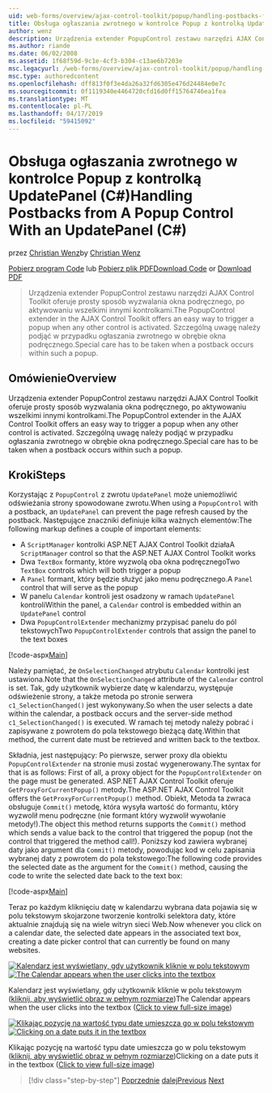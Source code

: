 ```yaml
---
uid: web-forms/overview/ajax-control-toolkit/popup/handling-postbacks-from-a-popup-control-with-an-updatepanel-cs
title: Obsługa ogłaszania zwrotnego w kontrolce Popup z kontrolką UpdatePanel (C#) | Dokumentacja firmy Microsoft
author: wenz
description: Urządzenia extender PopupControl zestawu narzędzi AJAX Control Toolkit oferuje prosty sposób wyzwalania okna podręcznego, po aktywowaniu wszelkimi innymi kontrolkami. Szczególną uwagę należy zwrócić...
ms.author: riande
ms.date: 06/02/2008
ms.assetid: 1f68f59d-9c1e-4cf3-b304-c13ae6b7203e
msc.legacyurl: /web-forms/overview/ajax-control-toolkit/popup/handling-postbacks-from-a-popup-control-with-an-updatepanel-cs
msc.type: authoredcontent
ms.openlocfilehash: dff813f0f3e4da26a32fd6305e476d24484e0e7c
ms.sourcegitcommit: 0f1119340e4464720cfd16d0ff15764746ea1fea
ms.translationtype: MT
ms.contentlocale: pl-PL
ms.lasthandoff: 04/17/2019
ms.locfileid: "59415092"
---
```

# <a name="handling-postbacks-from-a-popup-control-with-an-updatepanel-c"></a><span data-ttu-id="431ba-104">Obsługa ogłaszania zwrotnego w kontrolce Popup z kontrolką UpdatePanel (C#)</span><span class="sxs-lookup"><span data-stu-id="431ba-104">Handling Postbacks from A Popup Control With an UpdatePanel (C#)</span></span>

<span data-ttu-id="431ba-105">przez [Christian Wenz](https://github.com/wenz)</span><span class="sxs-lookup"><span data-stu-id="431ba-105">by [Christian Wenz](https://github.com/wenz)</span></span>

<span data-ttu-id="431ba-106">[Pobierz program Code](http://download.microsoft.com/download/9/3/f/93f8daea-bebd-4821-833b-95205389c7d0/PopupControl2.cs.zip) lub [Pobierz plik PDF](http://download.microsoft.com/download/2/d/c/2dc10e34-6983-41d4-9c08-f78f5387d32b/popupcontrol2CS.pdf)</span><span class="sxs-lookup"><span data-stu-id="431ba-106">[Download Code](http://download.microsoft.com/download/9/3/f/93f8daea-bebd-4821-833b-95205389c7d0/PopupControl2.cs.zip) or [Download PDF](http://download.microsoft.com/download/2/d/c/2dc10e34-6983-41d4-9c08-f78f5387d32b/popupcontrol2CS.pdf)</span></span>

> <span data-ttu-id="431ba-107">Urządzenia extender PopupControl zestawu narzędzi AJAX Control Toolkit oferuje prosty sposób wyzwalania okna podręcznego, po aktywowaniu wszelkimi innymi kontrolkami.</span><span class="sxs-lookup"><span data-stu-id="431ba-107">The PopupControl extender in the AJAX Control Toolkit offers an easy way to trigger a popup when any other control is activated.</span></span> <span data-ttu-id="431ba-108">Szczególną uwagę należy podjąć w przypadku ogłaszania zwrotnego w obrębie okna podręcznego.</span><span class="sxs-lookup"><span data-stu-id="431ba-108">Special care has to be taken when a postback occurs within such a popup.</span></span>


## <a name="overview"></a><span data-ttu-id="431ba-109">Omówienie</span><span class="sxs-lookup"><span data-stu-id="431ba-109">Overview</span></span>

<span data-ttu-id="431ba-110">Urządzenia extender PopupControl zestawu narzędzi AJAX Control Toolkit oferuje prosty sposób wyzwalania okna podręcznego, po aktywowaniu wszelkimi innymi kontrolkami.</span><span class="sxs-lookup"><span data-stu-id="431ba-110">The PopupControl extender in the AJAX Control Toolkit offers an easy way to trigger a popup when any other control is activated.</span></span> <span data-ttu-id="431ba-111">Szczególną uwagę należy podjąć w przypadku ogłaszania zwrotnego w obrębie okna podręcznego.</span><span class="sxs-lookup"><span data-stu-id="431ba-111">Special care has to be taken when a postback occurs within such a popup.</span></span>

## <a name="steps"></a><span data-ttu-id="431ba-112">Kroki</span><span class="sxs-lookup"><span data-stu-id="431ba-112">Steps</span></span>

<span data-ttu-id="431ba-113">Korzystając z `PopupControl` z zwrotu `UpdatePanel` może uniemożliwić odświeżania strony spowodowane zwrotu.</span><span class="sxs-lookup"><span data-stu-id="431ba-113">When using a `PopupControl` with a postback, an `UpdatePanel` can prevent the page refresh caused by the postback.</span></span> <span data-ttu-id="431ba-114">Następujące znaczniki definiuje kilka ważnych elementów:</span><span class="sxs-lookup"><span data-stu-id="431ba-114">The following markup defines a couple of important elements:</span></span>

- <span data-ttu-id="431ba-115">A `ScriptManager` kontrolki ASP.NET AJAX Control Toolkit działa</span><span class="sxs-lookup"><span data-stu-id="431ba-115">A `ScriptManager` control so that the ASP.NET AJAX Control Toolkit works</span></span>
- <span data-ttu-id="431ba-116">Dwa `TextBox` formanty, które wyzwolą oba okna podręcznego</span><span class="sxs-lookup"><span data-stu-id="431ba-116">Two `TextBox` controls which will both trigger a popup</span></span>
- <span data-ttu-id="431ba-117">A `Panel` formant, który będzie służyć jako menu podręcznego.</span><span class="sxs-lookup"><span data-stu-id="431ba-117">A `Panel` control that will serve as the popup</span></span>
- <span data-ttu-id="431ba-118">W panelu `Calendar` kontroli jest osadzony w ramach `UpdatePanel` kontroli</span><span class="sxs-lookup"><span data-stu-id="431ba-118">Within the panel, a `Calendar` control is embedded within an `UpdatePanel` control</span></span>
- <span data-ttu-id="431ba-119">Dwa `PopupControlExtender` mechanizmy przypisać panelu do pól tekstowych</span><span class="sxs-lookup"><span data-stu-id="431ba-119">Two `PopupControlExtender` controls that assign the panel to the text boxes</span></span>

[!code-aspx[Main](handling-postbacks-from-a-popup-control-with-an-updatepanel-cs/samples/sample1.aspx)]

<span data-ttu-id="431ba-120">Należy pamiętać, że `OnSelectionChanged` atrybutu `Calendar` kontrolki jest ustawiona.</span><span class="sxs-lookup"><span data-stu-id="431ba-120">Note that the `OnSelectionChanged` attribute of the `Calendar` control is set.</span></span> <span data-ttu-id="431ba-121">Tak, gdy użytkownik wybierze datę w kalendarzu, występuje odświeżenie strony, a także metoda po stronie serwera `c1_SelectionChanged()` jest wykonywany.</span><span class="sxs-lookup"><span data-stu-id="431ba-121">So when the user selects a date within the calendar, a postback occurs and the server-side method `c1_SelectionChanged()` is executed.</span></span> <span data-ttu-id="431ba-122">W ramach tej metody należy pobrać i zapisywane z powrotem do pola tekstowego bieżącą datę.</span><span class="sxs-lookup"><span data-stu-id="431ba-122">Within that method, the current date must be retrieved and written back to the textbox.</span></span>

<span data-ttu-id="431ba-123">Składnia, jest następujący: Po pierwsze, serwer proxy dla obiektu `PopupControlExtender` na stronie musi zostać wygenerowany.</span><span class="sxs-lookup"><span data-stu-id="431ba-123">The syntax for that is as follows: First of all, a proxy object for the `PopupControlExtender` on the page must be generated.</span></span> <span data-ttu-id="431ba-124">ASP.NET AJAX Control Toolkit oferuje `GetProxyForCurrentPopup()` metody.</span><span class="sxs-lookup"><span data-stu-id="431ba-124">The ASP.NET AJAX Control Toolkit offers the `GetProxyForCurrentPopup()` method.</span></span> <span data-ttu-id="431ba-125">Obiekt, Metoda ta zwraca obsługuje `Commit()` metodę, która wysyła wartość do formantu, który wyzwolił menu podręczne (nie formant który wyzwolił wywołanie metody!).</span><span class="sxs-lookup"><span data-stu-id="431ba-125">The object this method returns supports the `Commit()` method which sends a value back to the control that triggered the popup (not the control that triggered the method call!).</span></span> <span data-ttu-id="431ba-126">Poniższy kod zawiera wybranej daty jako argument dla `Commit()` metody, powodując kod w celu zapisania wybranej daty z powrotem do pola tekstowego:</span><span class="sxs-lookup"><span data-stu-id="431ba-126">The following code provides the selected date as the argument for the `Commit()` method, causing the code to write the selected date back to the text box:</span></span>

[!code-aspx[Main](handling-postbacks-from-a-popup-control-with-an-updatepanel-cs/samples/sample2.aspx)]

<span data-ttu-id="431ba-127">Teraz po każdym kliknięciu datę w kalendarzu wybrana data pojawia się w polu tekstowym skojarzone tworzenie kontrolki selektora daty, które aktualnie znajdują się na wiele witryn sieci Web.</span><span class="sxs-lookup"><span data-stu-id="431ba-127">Now whenever you click on a calendar date, the selected date appears in the associated text box, creating a date picker control that can currently be found on many websites.</span></span>


<span data-ttu-id="431ba-128">[![Kalendarz jest wyświetlany, gdy użytkownik kliknie w polu tekstowym](handling-postbacks-from-a-popup-control-with-an-updatepanel-cs/_static/image2.png)](handling-postbacks-from-a-popup-control-with-an-updatepanel-cs/_static/image1.png)</span><span class="sxs-lookup"><span data-stu-id="431ba-128">[![The Calendar appears when the user clicks into the textbox](handling-postbacks-from-a-popup-control-with-an-updatepanel-cs/_static/image2.png)](handling-postbacks-from-a-popup-control-with-an-updatepanel-cs/_static/image1.png)</span></span>

<span data-ttu-id="431ba-129">Kalendarz jest wyświetlany, gdy użytkownik kliknie w polu tekstowym ([kliknij, aby wyświetlić obraz w pełnym rozmiarze](handling-postbacks-from-a-popup-control-with-an-updatepanel-cs/_static/image3.png))</span><span class="sxs-lookup"><span data-stu-id="431ba-129">The Calendar appears when the user clicks into the textbox ([Click to view full-size image](handling-postbacks-from-a-popup-control-with-an-updatepanel-cs/_static/image3.png))</span></span>


<span data-ttu-id="431ba-130">[![Klikając pozycję na wartość typu date umieszcza go w polu tekstowym](handling-postbacks-from-a-popup-control-with-an-updatepanel-cs/_static/image5.png)](handling-postbacks-from-a-popup-control-with-an-updatepanel-cs/_static/image4.png)</span><span class="sxs-lookup"><span data-stu-id="431ba-130">[![Clicking on a date puts it in the textbox](handling-postbacks-from-a-popup-control-with-an-updatepanel-cs/_static/image5.png)](handling-postbacks-from-a-popup-control-with-an-updatepanel-cs/_static/image4.png)</span></span>

<span data-ttu-id="431ba-131">Klikając pozycję na wartość typu date umieszcza go w polu tekstowym ([kliknij, aby wyświetlić obraz w pełnym rozmiarze](handling-postbacks-from-a-popup-control-with-an-updatepanel-cs/_static/image6.png))</span><span class="sxs-lookup"><span data-stu-id="431ba-131">Clicking on a date puts it in the textbox ([Click to view full-size image](handling-postbacks-from-a-popup-control-with-an-updatepanel-cs/_static/image6.png))</span></span>

> [!div class="step-by-step"]
> <span data-ttu-id="431ba-132">[Poprzednie](using-multiple-popup-controls-cs.md)
> [dalej](handling-postbacks-from-a-popup-control-without-an-updatepanel-cs.md)</span><span class="sxs-lookup"><span data-stu-id="431ba-132">[Previous](using-multiple-popup-controls-cs.md)
[Next](handling-postbacks-from-a-popup-control-without-an-updatepanel-cs.md)</span></span>
